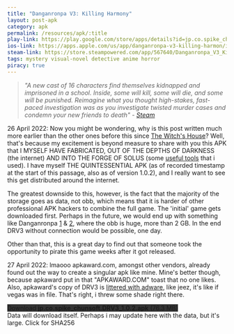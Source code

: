 ```yaml
---
title: "Danganronpa V3: Killing Harmony"
layout: post-apk
category: apk
permalink: /resources/apk/:title
play-link: https://play.google.com/store/apps/details?id=jp.co.spike_chunsoft.DRV3
ios-link: https://apps.apple.com/us/app/danganronpa-v3-killing-harmon/id1559869073
steam-link: https://store.steampowered.com/app/567640/Danganronpa_V3_Killing_Harmony/
tags: mystery visual-novel detective anime horror
piracy: true
---
```


> _"A new cast of 16 characters find themselves kidnapped and imprisoned in a school. Inside, some will kill, some will die, and some will be punished. Reimagine what you thought high-stakes, fast-paced investigation was as you investigate twisted murder cases and condemn your new friends to death" - <a href="https://store.steampowered.com/app/567640/Danganronpa_V3_Killing_Harmony/" target="_blank">Steam</a>_

<span class="timestamp">26 April 2022:</span> Now you might be wondering, why is this post written much more earlier than the other ones before this since [The Witch's House](https://arifhamed.com/resources/apk/The-Witch's-House)? Well, that's because my excitement is beyond measure to share with you this APK that I MYSELF HAVE FABRICATED, OUT OF THE DEPTHS OF DARKNESS (the internet) AND INTO THE FORGE OF SOLUS (some [useful tools](https://arifhamed.com/resources/apk/tools) that i used). I have myself THE QUINTESSENTIAL APK (as of recorded timestamp at the start of this passage, also as of version 1.0.2), and I really want to see this get distributed around the internet.

The greatest downside to this, however, is the fact that the majority of the storage goes as data, not obb, which means that it is harder of other professional APK hackers to combine the full game. The 'initial' game gets downloaded first. Perhaps in the future, we would end up with something like Danganronpa [1](https://arifhamed.com/resources/apk/Danganronpa-Trigger-Happy-Havoc) & [2](https://arifhamed.com/resources/apk/Danganronpa-2-Goodbye-Despair), where the obb is huge, more than 2 GB. In the end DRV3 without connection would be possible, one day.

Other than that, this is a great day to find out that someone took the opportunity to pirate this game weeks after it got released. 

<span class="timestamp">27 April 2022:</span> lmaooo apkaward.com, amongst other vendors, already found out the way to create a singular apk like mine. Mine's better though, because apkaward put in that "APKAWARD.COM" toast that no one likes. Also, apkaward's copy of DRV3 is <a href="https://www.virustotal.com/gui/file/4cc375108d8d67d56492b77b5c66edfd8920b6d1d80d8ba7293724bebd09e0cf" target="_blank">littered with adware</a>, like jeez, it's like if vegas was in file. That's right, i threw some shade right there. 

<div class="text-center">
    <a class="btn btn-dark btn-block w-100" onclick='apk("jp.co.spike_chunsoft.DRV3_1.0.2.apk")' style="text-decoration: none; background-color: #333;"> Download <b>jp.co.spike_chunsoft.DRV3_1.0.2.apk</b> (76.3 MB)</a>
</div>
Data will download itself. Perhaps i may update here with the data, but it's large.
<span class="text-center w-100" onclick="this.innerHTML='SHA256: ee5be897c0a11e6b30e7328877de223e39dca5074303518c6207d3dd9f893a3e'">Click for SHA256</span>
